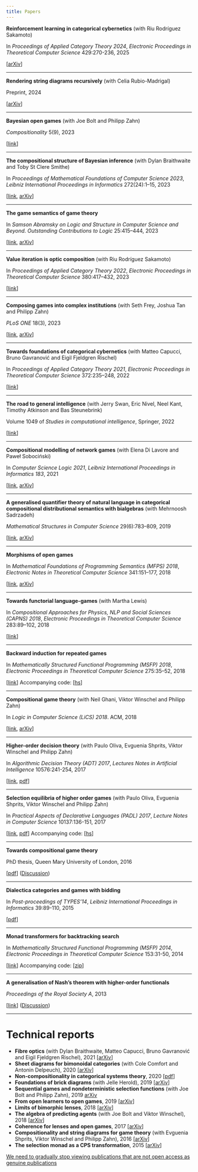 ```yaml
---
title: Papers
---
```


**Reinforcement learning in categorical cybernetics** (with Riu Rodríguez Sakamoto)

In *Proceedings of Applied Category Theory 2024*, *Electronic Proceedings in Theoretical Computer Science* 429:270-236, 2025

[[arXiv](https://arxiv.org/abs/2404.02688)]

---

**Rendering string diagrams recursively** (with Celia Rubio-Madrigal)

Preprint, 2024

[[arXiv](https://arxiv.org/abs/2404.02679)]

---

**Bayesian open games** (with Joe Bolt and Philipp Zahn)

*Compositionality* 5(9), 2023

[[link](https://compositionality.episciences.org/13528)]

---

**The compositional structure of Bayesian inference** (with Dylan Braithwaite and Toby St Clere Smithe)

In *Proceedings of Mathematical Foundations of Computer Science 2023*, *Leibniz International Proceedings in Informatics* 272(24):1–15, 2023

[[link](https://drops.dagstuhl.de/entities/document/10.4230/LIPIcs.MFCS.2023.24), [arXiv](https://arxiv.org/abs/2305.06112)]

---

**The game semantics of game theory**

In *Samson Abramsky on Logic and Structure in Computer Science and Beyond*. *Outstanding Contributions to Logic* 25:415–444, 2023

[[link](https://link.springer.com/chapter/10.1007/978-3-031-24117-8_11), [arXiv](https://arxiv.org/abs/1904.11287)]

---

**Value iteration is optic composition** (with Riu Rodríguez Sakamoto)

In *Proceedings of Applied Category Theory 2022*, *Electronic Proceedings in Theoretical Computer Science* 380:417–432, 2023

[[link](https://cgi.cse.unsw.edu.au/~eptcs/paper.cgi?ACT2022.24)]

---

**Composing games into complex institutions** (with Seth Frey, Joshua Tan and Philipp Zahn)

*PLoS ONE* 18(3), 2023

[[link](https://journals.plos.org/plosone/article?id=10.1371/journal.pone.0283361), [arXiv](https://arxiv.org/abs/2108.05318)]

---

**Towards foundations of categorical cybernetics** (with Matteo Capucci, Bruno Gavranović and Eigil Fjeldgren Rischel)

In *Proceedings of Applied Category Theory 2021*, *Electronic Proceedings in Theoretical Computer Science* 372:235–248, 2022

[[link](https://arxiv.org/abs/2105.06332)]

---

**The road to general intelligence** (with Jerry Swan, Eric Nivel, Neel Kant, Timothy Atkinson and Bas Steunebrink)

Volume 1049 of *Studies in computational intelligence*, Springer, 2022

[[link](https://link.springer.com/book/10.1007/978-3-031-08020-3)]

---

**Compositional modelling of network games** (with Elena Di Lavore and Paweł Sobociński)

In *Computer Science Logic 2021*, *Leibniz International Proceedings in Informatics 183*, 2021

[[link](https://drops.dagstuhl.de/entities/document/10.4230/LIPIcs.CSL.2021.30), [arXiv](https://arxiv.org/abs/2006.03493)]

---

**A generalised quantifier theory of natural language in categorical compositional distributional semantics with bialgebras** (with Mehrnoosh Sadrzadeh)

*Mathematical Structures in Computer Science* 29(6):783–809, 2019

[[link](https://www.cambridge.org/core/journals/mathematical-structures-in-computer-science/article/abs/generalised-quantifier-theory-of-natural-language-in-categorical-compositional-distributional-semantics-with-bialgebras/9738AE3A40B9A51AE2134D13E4FD3C5B), [arXiv](https://arxiv.org/abs/1602.01635)]

---

**Morphisms of open games**

In *Mathematical Foundations of Programming Semantics (MFPS) 2018*, *Electronic Notes in Theoretical Computer Science* 341:151–177, 2018

[[link](https://www.sciencedirect.com/science/article/pii/S1571066118300884), [arXiv](https://arxiv.org/abs/1711.07059)]

---

**Towards functorial language-games** (with Martha Lewis)

In *Compositional Approaches for Physics, NLP and Social Sciences (CAPNS) 2018*, *Electronic Proceedings in Theoretical Computer Science* 283:89–102, 2018

[[link](https://cgi.cse.unsw.edu.au/~eptcs/paper.cgi?CAPNS2018:8)]

---

**Backward induction for repeated games**

In *Mathematically Structured Functional Programming (MSFP) 2018*, *Electronic Proceedings in Theoretical Computer Science* 275:35–52, 2018

[[link](http://eptcs.web.cse.unsw.edu.au/paper.cgi?MSFP2018.5)] Accompanying code: [[hs](http://www.cs.ox.ac.uk/people/julian.hedges/code/RepeatedGames.hs)]

---

**Compositional game theory** (with Neil Ghani, Viktor Winschel and Philipp Zahn)

In *Logic in Computer Science (LiCS) 2018*. ACM, 2018

[[link](https://dl.acm.org/doi/10.1145/3209108.3209165), [arXiv](https://arxiv.org/abs/1603.04641)]

---

**Higher-order decision theory** (with Paulo Oliva, Evguenia Shprits, Viktor Winschel and Philipp Zahn)

In *Algorithmic Decision Theory (ADT) 2017*, *Lectures Notes in Artificial Intelligence* 10576:241-254, 2017

[[link](https://link.springer.com/chapter/10.1007/978-3-319-67504-6_17), [pdf](https://www.cs.ox.ac.uk/people/julian.hedges/papers/decision.pdf)]

---

**Selection equilibria of higher order games** (with Paulo Oliva, Evguenia Shprits, Viktor Winschel and Philipp Zahn)

In *Practical Aspects of Declarative Languages (PADL) 2017*, *Lecture Notes in Computer Science* 10137:136-151, 2017

[[link](https://link.springer.com/chapter/10.1007/978-3-319-51676-9_9), [pdf](https://www.cs.ox.ac.uk/people/julian.hedges/papers/games.pdf)] Accompanying code: [[hs](http://www.eecs.qmul.ac.uk/~pbo/papers/hog-padl-2017.hs)]

---

**Towards compositional game theory**

PhD thesis, Queen Mary University of London, 2016

[[pdf](https://www.cs.ox.ac.uk/people/julian.hedges/papers/Thesis.pdf)] ([Discussion](/posts/2018-01-16-towards-compositional-game-theory.html))

---

**Dialectica categories and games with bidding**

In *Post-proceedings of TYPES’14*, *Leibniz International Proceedings in Informatics* 39:89-110, 2015

[[pdf](https://drops.dagstuhl.de/storage/00lipics/lipics-vol039-types2014/LIPIcs.TYPES.2014.89/LIPIcs.TYPES.2014.89.pdf)]

---

**Monad transformers for backtracking search**

In *Mathematically Structured Functional Programming (MSFP) 2014*, *Electronic Proceedings in Theoretical Computer Science* 153:31-50, 2014

[[link](http://eptcs.web.cse.unsw.edu.au/paper.cgi?MSFP2014.3)] Accompanying code: [[zip](http://www.cs.ox.ac.uk/people/julian.hedges/code/monad_transformers_code.zip)]

---

**A generalisation of Nash’s theorem with higher-order functionals**

*Proceedings of the Royal Society A*, 2013

[[link](https://royalsocietypublishing.org/doi/10.1098/rspa.2013.0041)] ([Discussion](/posts/2017-06-01-generalisation-nashs-theorem.html))

---

# Technical reports

- **Fibre optics** (with Dylan Braithwaite, Matteo Capucci, Bruno Gavranović and Eigil Fjeldgren Rischel), 2021 [[arXiv](https://arxiv.org/abs/2112.11145)]
- **Sheet diagrams for bimonoidal categories** (with Cole Comfort and Antonin Delpeuch), 2020 [[arXiv](https://arxiv.org/abs/2010.13361)]
- **Non-compositionality in categorical systems theory**, 2020 [[pdf](https://obsoletewallstreet.wordpress.com/wp-content/uploads/2020/05/categorical-systems-theory-3.pdf)]
- **Foundations of brick diagrams** (with Jelle Herold), 2019 [[arXiv](https://arxiv.org/abs/1908.10660)]
- **Sequential games and nondeterministic selection functions** (with Joe Bolt and Philipp Zahn), 2019 [arXiv](https://arxiv.org/abs/1811.06810)
- **From open learners to open games**, 2019 [[arXiv](https://arxiv.org/abs/1902.08666)]
- **Limits of bimorphic lenses**, 2018 [[arXiv](https://arxiv.org/abs/1808.05545)]
- **The algebra of predicting agents** (with Joe Bolt and Viktor Winschel), 2018 [[arXiv](https://arxiv.org/abs/1803.10131)]
- **Coherence for lenses and open games**, 2017 [[arXiv](https://arxiv.org/abs/1704.02230)]
- **Compositionality and string diagrams for game theory** (with Evguenia Shprits, Viktor Winschel and Philipp Zahn), 2016 [[arXiv](https://arxiv.org/abs/1604.06061)]
- **The selection monad as a CPS transformation**, 2015 [[arXiv](https://arxiv.org/abs/1503.06061)]

[We need to gradually stop viewing publications that are not open access as genuine publications](https://twitter.com/_julesh_/status/1031591452831363072)
